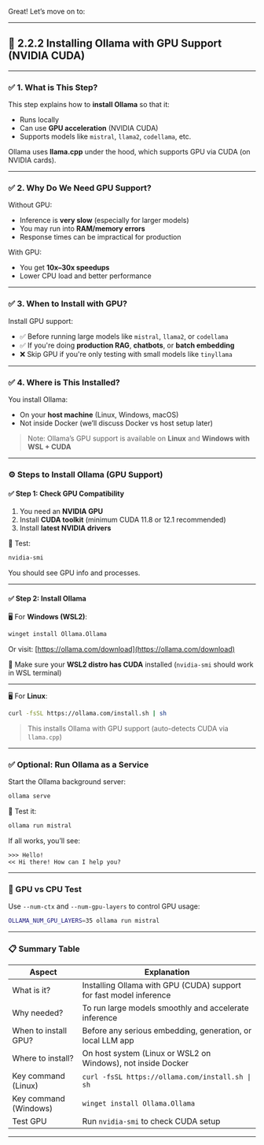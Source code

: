Great! Let’s move on to:

---

## 🔹 **2.2.2 Installing Ollama with GPU Support (NVIDIA CUDA)**

---

### ✅ 1. What is This Step?

This step explains how to **install Ollama** so that it:
- Runs locally
- Can use **GPU acceleration** (NVIDIA CUDA)
- Supports models like `mistral`, `llama2`, `codellama`, etc.

Ollama uses **llama.cpp** under the hood, which supports GPU via CUDA (on NVIDIA cards).

---

### ✅ 2. Why Do We Need GPU Support?

Without GPU:
- Inference is **very slow** (especially for larger models)
- You may run into **RAM/memory errors**
- Response times can be impractical for production

With GPU:
- You get **10x–30x speedups**
- Lower CPU load and better performance

---

### ✅ 3. When to Install with GPU?

Install GPU support:
- ✅ Before running large models like `mistral`, `llama2`, or `codellama`
- ✅ If you're doing **production RAG**, **chatbots**, or **batch embedding**
- ❌ Skip GPU if you're only testing with small models like `tinyllama`

---

### ✅ 4. Where is This Installed?

You install Ollama:
- On your **host machine** (Linux, Windows, macOS)
- Not inside Docker (we’ll discuss Docker vs host setup later)

> Note: Ollama’s GPU support is available on **Linux** and **Windows with WSL + CUDA**

---

### ⚙️ Steps to Install Ollama (GPU Support)

#### ✅ Step 1: Check GPU Compatibility

1. You need an **NVIDIA GPU**
2. Install **CUDA toolkit** (minimum CUDA 11.8 or 12.1 recommended)
3. Install **latest NVIDIA drivers**

🧪 Test:
```bash
nvidia-smi
```

You should see GPU info and processes.

---

#### ✅ Step 2: Install Ollama

🖥️ For **Windows (WSL2)**:
```bash
winget install Ollama.Ollama
```
Or visit: [https://ollama.com/download](https://ollama.com/download)

🧠 Make sure your **WSL2 distro has CUDA** installed (`nvidia-smi` should work in WSL terminal)

---

🖥️ For **Linux**:
```bash
curl -fsSL https://ollama.com/install.sh | sh
```

> This installs Ollama with GPU support (auto-detects CUDA via `llama.cpp`)

---

### ✅ Optional: Run Ollama as a Service

Start the Ollama background server:
```bash
ollama serve
```

🧪 Test it:
```bash
ollama run mistral
```

If all works, you’ll see:
```
>>> Hello!
<< Hi there! How can I help you?
```

---

### 📌 GPU vs CPU Test

Use `--num-ctx` and `--num-gpu-layers` to control GPU usage:
```bash
OLLAMA_NUM_GPU_LAYERS=35 ollama run mistral
```

---

### 📋 Summary Table

| Aspect                  | Explanation                                                                   |
|--------------------------|-------------------------------------------------------------------------------|
| What is it?              | Installing Ollama with GPU (CUDA) support for fast model inference            |
| Why needed?              | To run large models smoothly and accelerate inference                         |
| When to install GPU?     | Before any serious embedding, generation, or local LLM app                    |
| Where to install?        | On host system (Linux or WSL2 on Windows), not inside Docker                  |
| Key command (Linux)      | `curl -fsSL https://ollama.com/install.sh \| sh`                              |
| Key command (Windows)    | `winget install Ollama.Ollama`                                                |
| Test GPU                 | Run `nvidia-smi` to check CUDA setup                                          |

---
